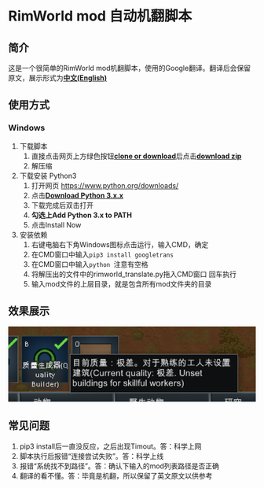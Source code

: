 # RimWorld mod 自动机翻脚本

## 简介
这是一个很简单的RimWorld mod机翻脚本，使用的Google翻译。翻译后会保留原文，展示形式为<u>**中文(English)**</u>

## 使用方式
### Windows
1. 下载脚本
    1. 直接点击网页上方绿色按钮<u>**clone or download**</u>后点击<u>**download zip**</u>
    2. 解压缩
2. 下载安装 Python3
    1. 打开网页 https://www.python.org/downloads/ 
    2. 点击<u>**Download Python 3.x.x**</u>
    3. 下载完成后双击打开
    4. **勾选上Add Python 3.x to PATH**
    5. 点击Install Now
3. 安装依赖
    1. 右键电脑右下角Windows图标点击运行，输入CMD，确定
    2. 在CMD窗口中输入`pip3 install googletrans`
    3. 在CMD窗口中输入`python `注意有空格
    4. 将解压出的文件中的rimworld_translate.py拖入CMD窗口 回车执行
    5. 输入mod文件的上层目录，就是包含所有mod文件夹的目录

## 效果展示
![效果展示](https://github.com/BeginLjm/rimworld_translate_script/raw/master/image/image-1.png "效果展示")

## 常见问题
1. pip3 install后一直没反应，之后出现Timout。答：科学上网
2. 脚本执行后报错“连接尝试失败”。答：科学上线
3. 报错“系统找不到路径”。答：确认下输入的mod列表路径是否正确
4. 翻译的看不懂。答：毕竟是机翻，所以保留了英文原文以供参考
